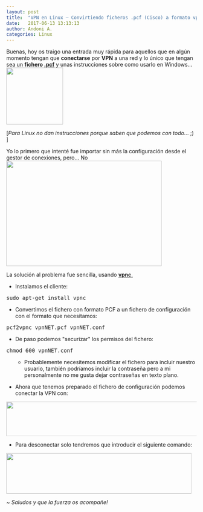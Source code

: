 ```yaml
---
layout: post
title:  "VPN en Linux — Convirtiendo ficheros .pcf (Cisco) a formato vpnc"
date:   2017-06-13 13:13:13
author: Andoni A.
categories: Linux
---
```

Buenas, hoy os traigo una entrada muy rápida para aquellos que en algún momento tengan que <strong>conectarse</strong> por <strong>VPN</strong> a una red y lo único que tengan sea un <strong>fichero <a href="https://en.wikipedia.org/wiki/Profile_configuration_file">.pcf</a></strong> y unas instrucciones sobre como usarlo en Windows...<img class="size-thumbnail wp-image-434 alignright" src="https://blogde-andoniaf.rhcloud.com/wp-content/uploads/2017/06/santang-rambo-tux-150x150.png" alt="" width="150" height="150" />

[<em>Para Linux no dan instrucciones porque saben que podemos con todo..</em>. ;) ]



Yo lo primero que intenté fue importar sin más la configuración desde el gestor de conexiones, pero... No
<img class="aligncenter wp-image-436 " src="https://blogde-andoniaf.rhcloud.com/wp-content/uploads/2017/06/Selección_006-300x203.png" alt="" width="411" height="278" />

La solución al problema fue sencilla, usando <a href="https://linux.die.net/man/8/vpnc"><strong>vpnc</strong>.</a>
<ul>
 	<li>Instalamos el cliente:</li>
</ul>
<pre class="code">sudo apt-get install vpnc</pre>
<ul>
 	<li>Convertimos el fichero con formato PCF a un fichero de configuración con el formato que necesitamos:</li>
</ul>
<pre class="code">pcf2vpnc vpnNET.pcf vpnNET.conf</pre>
<ul>
 	<li>De paso podemos "securizar" los permisos del fichero:</li>
</ul>
<pre class="code">chmod 600 vpnNET.conf</pre>
<ul>
 	<li style="list-style-type:none;">
<ul>
 	<li>Probablemente necesitemos modificar el fichero para incluir nuestro usuario, también podríamos incluir la contraseña pero a mi personalmente no me gusta dejar contraseñas en texto plano.</li>
</ul>
</li>
</ul>

<ul>
 	<li>Ahora que tenemos preparado el fichero de configuración podemos conectar la VPN con:</li>
</ul>
<img class="aligncenter size-full wp-image-432" src="http://blogdeandoniaf.files.wordpress.com/2017/06/seleccic3b3n_004.png" alt="" width="654" height="91" />
<ul>
 	<li>Para desconectar solo tendremos que introducir el siguiente comando:</li>
</ul>
<img class="aligncenter size-full wp-image-431" src="http://blogdeandoniaf.files.wordpress.com/2017/06/seleccic3b3n_005.png" alt="" width="490" height="107" />





<em>~ Saludos y que la fuerza os acompañe!</em>
